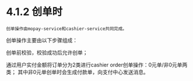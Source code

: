 # 4.1.2 创单时

    创单操作由mopay-service和cashier-service共同完成。

创单操作主要由以下步骤组成：

创单前校验，校验成功后允许创单；

通过用户实付金额将订单分为2类进行cashier order创单操作：0元单/非0元单两类；
其中非0元单创单时会生成付款单，向支付中心发送消息。
  
 


 
